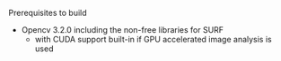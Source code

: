Prerequisites to build

- Opencv 3.2.0 including the non-free libraries for SURF
	- with CUDA support built-in if GPU accelerated image analysis is used
